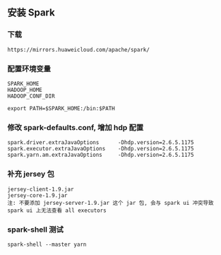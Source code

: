## 安装 Spark
### 下载
    https://mirrors.huaweicloud.com/apache/spark/
### 配置环境变量
    SPARK_HOME
    HADOOP_HOME
    HADOOP_CONF_DIR

    export PATH=$SPARK_HOME:/bin:$PATH
### 修改 spark-defaults.conf, 增加 hdp 配置
    spark.driver.extraJavaOptions      -Dhdp.version=2.6.5.1175
    spark.executor.extraJavaOptions    -Dhdp.version=2.6.5.1175
    spark.yarn.am.extraJavaOptions     -Dhdp.version=2.6.5.1175
### 补充 jersey 包
    jersey-client-1.9.jar
    jersey-core-1.9.jar
    注: 不要添加 jersey-server-1.9.jar 这个 jar 包, 会与 spark ui 冲突导致 spark ui 上无法查看 all executors
### spark-shell 测试
    spark-shell --master yarn